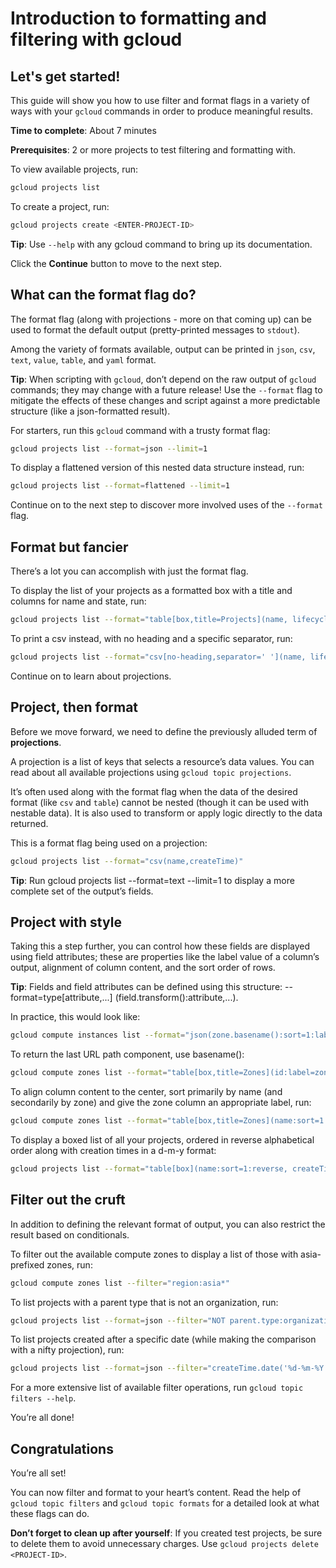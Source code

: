 # Introduction to formatting and filtering with gcloud

## Let's get started!

This guide will show you how to use filter and format flags in a variety of ways with your `gcloud` commands in order to produce meaningful results.

**Time to complete**: About 7 minutes

**Prerequisites**: 2 or more projects to test filtering and formatting with.

To view available projects, run:
```bash
gcloud projects list
```

To create a project, run:
```bash
gcloud projects create <ENTER-PROJECT-ID>
```

**Tip**: Use `--help` with any gcloud command to bring up its documentation.

Click the **Continue** button to move to the next step.

## What can the format flag do?

The format flag (along with projections - more on that coming up) can be used to format the default output (pretty-printed messages to `stdout`).

Among the variety of formats available, output can be printed in `json`, `csv`, `text`, `value`, `table`, and `yaml` format.

**Tip**: When scripting with `gcloud`, don’t depend on the raw output of `gcloud` commands; they may change with a future release! Use the `--format` flag to mitigate the effects of these changes and script against a more predictable structure (like a json-formatted result).

For starters, run this `gcloud` command with a trusty format flag:
```bash
gcloud projects list --format=json --limit=1
```
To display a flattened version of this nested data structure instead, run:
```bash
gcloud projects list --format=flattened --limit=1
```
Continue on to the next step to discover more involved uses of the `--format` flag.

## Format but fancier

There’s a lot you can accomplish with just the format flag.

To display the list of your projects as a formatted box with a title and columns for name and state, run:
```bash
gcloud projects list --format="table[box,title=Projects](name, lifecycleState)"
```

To print a csv instead, with no heading and a specific separator, run:
```bash
gcloud projects list --format="csv[no-heading,separator=' '](name, lifecycleState)"
```

Continue on to learn about projections.


## Project, then format

Before we move forward, we need to define the previously alluded term of  **projections**.

A projection is a list of keys that selects a resource’s data values. You can read about all available projections using `gcloud topic projections`.

It’s often used along with the format flag when the data of the desired format (like `csv` and `table`) cannot be nested (though it can be used with nestable data). It is also used to transform or apply logic directly to the data returned.

This is a format flag being used on a projection:
```bash
gcloud projects list --format="csv(name,createTime)"
```

**Tip**: Run gcloud projects list --format=text --limit=1 to display a more complete set of the output’s fields.

## Project with style

Taking this a step further, you can control how these fields are displayed using field attributes; these are properties like the label value of a column’s output, alignment of column content, and the sort order of rows.

**Tip**: Fields and field attributes can be defined using this structure: --format=type[attribute,...]
(field.transform():attribute,...).

In practice, this would look like:
```bash
gcloud compute instances list --format="json(zone.basename():sort=1:label=zone,name)"
```

To return the last URL path component, use basename():
```bash
gcloud compute zones list --format="table[box,title=Zones](id:label=zone_id, selfLink.basename())"
```

To align column content to the center, sort primarily by name (and secondarily by zone) and give the zone column an appropriate label, run:
```bash
gcloud compute zones list --format="table[box,title=Zones](name:sort=1:align=center, region.basename():label=region:sort=2, status)"
```

To display a boxed list of all your projects, ordered in reverse alphabetical order along with creation times in a d-m-y format:

```bash
gcloud projects list --format="table[box](name:sort=1:reverse, createTime.date('%d-%m-%Y'))"
```

## Filter out the cruft

In addition to defining the relevant format of output, you can also restrict the result based on conditionals.

To filter out the available compute zones to display a list of those with asia-prefixed zones, run:

```bash
gcloud compute zones list --filter="region:asia*"
```

To list projects with a parent type that is not an organization, run:

```bash
gcloud projects list --format=json --filter="NOT parent.type:organization"
```

To list projects created after a specific date (while making the comparison with a nifty projection), run:

```bash
gcloud projects list --format=json --filter="createTime.date('%d-%m-%Y')>1-1-2017"
```

For a more extensive list of available filter operations, run `gcloud topic filters --help`.

You’re all done!

## Congratulations

<walkthrough-conclusion-trophy></walkthrough-conclusion-trophy>

You’re all set!

You can now filter and format to your heart’s content. Read the help of `gcloud topic filters` and `gcloud topic formats` for a detailed look at what these flags can do.

**Don’t forget to clean up after yourself**: If you created test projects, be sure to delete them to avoid unnecessary charges. Use `gcloud projects delete <PROJECT-ID>`.
